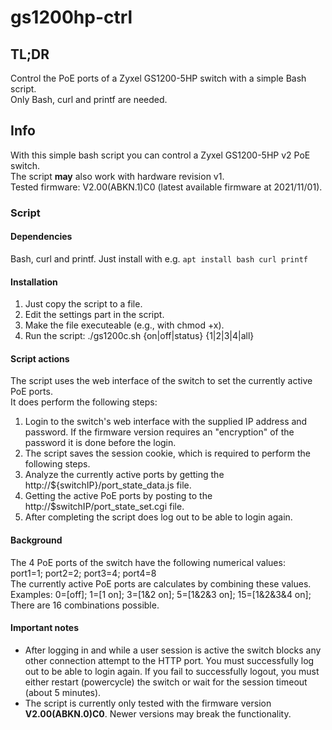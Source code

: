 # gs1200hp-ctrl
<h2>TL;DR</h2>
<p>
Control the PoE ports of a Zyxel GS1200-5HP switch with a simple Bash script.<br />
Only Bash, curl and printf are needed.
</p>

<h2>Info</h2>
<p>
With this simple bash script you can control a Zyxel GS1200-5HP v2 PoE switch.<br />
The script <b>may</b> also work with hardware revision v1.<br />
Tested firmware: V2.00(ABKN.1)C0 (latest available firmware at 2021/11/01).
</p>

<h3>Script</h3>
<h4>Dependencies</h4>
<p>
Bash, curl and printf.
Just install with e.g. <code>apt install bash curl printf</code>
</p>

<h4>Installation</h4>
<ol>
<li>Just copy the script to a file.</li>
<li>Edit the settings part in the script.</li>
<li>Make the file executeable (e.g., with chmod +x).</li>
<li>Run the script: ./gs1200c.sh {on|off|status} {1|2|3|4|all}</li>
</ol>

<h4>Script actions</h4>
<p>The script uses the web interface of the switch to set the currently active PoE ports.<br />
It does perform the following steps:<br />
<ol>
  <li>Login to the switch's web interface with the supplied IP address and password. If the firmware version requires an "encryption" of the password it is done before the login.</li>
  <li>The script saves the session cookie, which is required to perform the following steps.</li>
  <li>Analyze the currently active ports by getting the http://${switchIP}/port_state_data.js file.</li>
  <li>Getting the active PoE ports by posting to the http://$switchIP/port_state_set.cgi file.</li>
  <li>After completing the script does log out to be able to login again.</li>
</ol>
</p>

<h4>Background</h4>
<p>
The 4 PoE ports of the switch have the following numerical values:<br />
port1=1;	port2=2;	port3=4;	port4=8<br />
The currently active PoE ports are calculates by combining these values.<br />
Examples:  0=[off]; 1=[1 on]; 3=[1&2 on]; 5=[1&2&3 on]; 15=[1&2&3&4 on];<br />
There are 16 combinations possible.
</p>

<h4>Important notes</h4>
<ul>
  <li>After logging in and while a user session is active the switch blocks any other connection attempt to the HTTP port. You must successfully log out to be able to login again. If you fail to successfully logout, you must either restart (powercycle) the switch or wait for the session timeout (about 5 minutes).</li>
  <li>The script is currently only tested with the firmware version <b>V2.00(ABKN.0)C0</b>. Newer versions may break the functionality.</li>
</ul>
